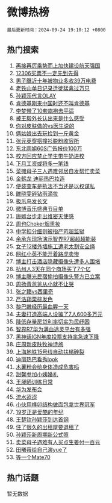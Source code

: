 # 微博热榜

`最后更新时间：2024-09-24 19:10:12 +0800`

## 热门搜索

1. [再接再厉乘势而上加快建设航天强国](https://m.weibo.cn/search?containerid=100103type%3D1%26t%3D10%26q%3D%23%E5%86%8D%E6%8E%A5%E5%86%8D%E5%8E%89%E4%B9%98%E5%8A%BF%E8%80%8C%E4%B8%8A%E5%8A%A0%E5%BF%AB%E5%BB%BA%E8%AE%BE%E8%88%AA%E5%A4%A9%E5%BC%BA%E5%9B%BD%23&stream_entry_id=51&isnewpage=1&extparam=seat%3D1%26stream_entry_id%3D51%26c_type%3D51%26q%3D%2523%25E5%2586%258D%25E6%258E%25A5%25E5%2586%258D%25E5%258E%2589%25E4%25B9%2598%25E5%258A%25BF%25E8%2580%258C%25E4%25B8%258A%25E5%258A%25A0%25E5%25BF%25AB%25E5%25BB%25BA%25E8%25AE%25BE%25E8%2588%25AA%25E5%25A4%25A9%25E5%25BC%25BA%25E5%259B%25BD%2523%26pos%3D0%26dgr%3D0%26cate%3D10103%26filter_type%3Drealtimehot%26display_time%3D1727176211%26pre_seqid%3D17271762111740123561564)
1. [12306买票不一定先到先得](https://m.weibo.cn/search?containerid=100103type%3D1%26t%3D10%26q%3D%2312306%E4%B9%B0%E7%A5%A8%E4%B8%8D%E4%B8%80%E5%AE%9A%E5%85%88%E5%88%B0%E5%85%88%E5%BE%97%23&stream_entry_id=31&isnewpage=1&extparam=seat%3D1%26band_rank%3D1%26lcate%3D5001%26q%3D%252312306%25E4%25B9%25B0%25E7%25A5%25A8%25E4%25B8%258D%25E4%25B8%2580%25E5%25AE%259A%25E5%2585%2588%25E5%2588%25B0%25E5%2585%2588%25E5%25BE%2597%2523%26dgr%3D0%26c_type%3D31%26flag%3D2%26stream_entry_id%3D31%26pos%3D0%26cate%3D5001%26filter_type%3Drealtimehot%26realpos%3D1%26display_time%3D1727176211%26pre_seqid%3D17271762111740123561564)
1. [男子曝近十年被物业多收39万电费](https://m.weibo.cn/search?containerid=100103type%3D1%26t%3D10%26q%3D%23%E7%94%B7%E5%AD%90%E6%9B%9D%E8%BF%91%E5%8D%81%E5%B9%B4%E8%A2%AB%E7%89%A9%E4%B8%9A%E5%A4%9A%E6%94%B639%E4%B8%87%E7%94%B5%E8%B4%B9%23&stream_entry_id=31&isnewpage=1&extparam=seat%3D1%26band_rank%3D2%26lcate%3D5001%26q%3D%2523%25E7%2594%25B7%25E5%25AD%2590%25E6%259B%259D%25E8%25BF%2591%25E5%258D%2581%25E5%25B9%25B4%25E8%25A2%25AB%25E7%2589%25A9%25E4%25B8%259A%25E5%25A4%259A%25E6%2594%25B639%25E4%25B8%2587%25E7%2594%25B5%25E8%25B4%25B9%2523%26dgr%3D0%26c_type%3D31%26flag%3D0%26stream_entry_id%3D31%26pos%3D1%26cate%3D5001%26filter_type%3Drealtimehot%26realpos%3D2%26display_time%3D1727176211%26pre_seqid%3D17271762111740123561564)
1. [老铁山单日记录迁徙猛禽过万只](https://m.weibo.cn/search?containerid=100103type%3D1%26t%3D10%26q%3D%23%E8%80%81%E9%93%81%E5%B1%B1%E5%8D%95%E6%97%A5%E8%AE%B0%E5%BD%95%E8%BF%81%E5%BE%99%E7%8C%9B%E7%A6%BD%E8%BF%87%E4%B8%87%E5%8F%AA%23&stream_entry_id=31&isnewpage=1&extparam=seat%3D1%26band_rank%3D3%26lcate%3D5001%26q%3D%2523%25E8%2580%2581%25E9%2593%2581%25E5%25B1%25B1%25E5%258D%2595%25E6%2597%25A5%25E8%25AE%25B0%25E5%25BD%2595%25E8%25BF%2581%25E5%25BE%2599%25E7%258C%259B%25E7%25A6%25BD%25E8%25BF%2587%25E4%25B8%2587%25E5%258F%25AA%2523%26dgr%3D0%26c_type%3D31%26flag%3D0%26stream_entry_id%3D31%26pos%3D2%26cate%3D5001%26filter_type%3Drealtimehot%26realpos%3D3%26display_time%3D1727176211%26pre_seqid%3D17271762111740123561564)
1. [孙颖莎代言OLAY](https://m.weibo.cn/search?containerid=100103type%3D1%26t%3D10%26q%3D%23%E5%AD%99%E9%A2%96%E8%8E%8E%E4%BB%A3%E8%A8%80OLAY%23&stream_entry_id=31&isnewpage=1&extparam=seat%3D1%26band_rank%3D4%26lcate%3D5001%26is_ad_pos%3D1%26topic_ad%3D1%26q%3D%2523%25E5%25AD%2599%25E9%25A2%2596%25E8%258E%258E%25E4%25BB%25A3%25E8%25A8%2580OLAY%2523%26dgr%3D0%26c_type%3D31%26adid%3D256390%26pos%3D3%26cate%3D5001%26filter_type%3Drealtimehot%26stream_entry_id%3D31%26display_time%3D1727176211%26pre_seqid%3D17271762111740123561564)
1. [肯德基刚来中国时还不叫肯德基](https://m.weibo.cn/search?containerid=100103type%3D1%26t%3D10%26q%3D%23%E8%82%AF%E5%BE%B7%E5%9F%BA%E5%88%9A%E6%9D%A5%E4%B8%AD%E5%9B%BD%E6%97%B6%E8%BF%98%E4%B8%8D%E5%8F%AB%E8%82%AF%E5%BE%B7%E5%9F%BA%23&stream_entry_id=31&isnewpage=1&extparam=seat%3D1%26band_rank%3D4%26lcate%3D5001%26q%3D%2523%25E8%2582%25AF%25E5%25BE%25B7%25E5%259F%25BA%25E5%2588%259A%25E6%259D%25A5%25E4%25B8%25AD%25E5%259B%25BD%25E6%2597%25B6%25E8%25BF%2598%25E4%25B8%258D%25E5%258F%25AB%25E8%2582%25AF%25E5%25BE%25B7%25E5%259F%25BA%2523%26dgr%3D0%26c_type%3D31%26flag%3D2%26stream_entry_id%3D31%26pos%3D4%26cate%3D5001%26filter_type%3Drealtimehot%26realpos%3D4%26display_time%3D1727176211%26pre_seqid%3D17271762111740123561564)
1. [李梦带了10套旗袍去平遥](https://m.weibo.cn/search?containerid=100103type%3D1%26t%3D10%26q%3D%23%E6%9D%8E%E6%A2%A6%E5%B8%A6%E4%BA%8610%E5%A5%97%E6%97%97%E8%A2%8D%E5%8E%BB%E5%B9%B3%E9%81%A5%23&stream_entry_id=31&isnewpage=1&extparam=seat%3D1%26band_rank%3D5%26lcate%3D5001%26q%3D%2523%25E6%259D%258E%25E6%25A2%25A6%25E5%25B8%25A6%25E4%25BA%258610%25E5%25A5%2597%25E6%2597%2597%25E8%25A2%258D%25E5%258E%25BB%25E5%25B9%25B3%25E9%2581%25A5%2523%26dgr%3D0%26c_type%3D31%26flag%3D1%26stream_entry_id%3D31%26pos%3D5%26cate%3D5001%26filter_type%3Drealtimehot%26realpos%3D5%26display_time%3D1727176211%26pre_seqid%3D17271762111740123561564)
1. [被王毅外长认出来是什么感受](https://m.weibo.cn/search?containerid=100103type%3D1%26t%3D10%26q%3D%23%E8%A2%AB%E7%8E%8B%E6%AF%85%E5%A4%96%E9%95%BF%E8%AE%A4%E5%87%BA%E6%9D%A5%E6%98%AF%E4%BB%80%E4%B9%88%E6%84%9F%E5%8F%97%23&stream_entry_id=31&isnewpage=1&extparam=seat%3D1%26band_rank%3D6%26lcate%3D5001%26q%3D%2523%25E8%25A2%25AB%25E7%258E%258B%25E6%25AF%2585%25E5%25A4%2596%25E9%2595%25BF%25E8%25AE%25A4%25E5%2587%25BA%25E6%259D%25A5%25E6%2598%25AF%25E4%25BB%2580%25E4%25B9%2588%25E6%2584%259F%25E5%258F%2597%2523%26dgr%3D0%26c_type%3D31%26flag%3D2%26stream_entry_id%3D31%26pos%3D6%26cate%3D5001%26filter_type%3Drealtimehot%26realpos%3D6%26display_time%3D1727176211%26pre_seqid%3D17271762111740123561564)
1. [你对皮肤做的vs医生说的](https://m.weibo.cn/search?containerid=100103type%3D1%26t%3D10%26q%3D%23%E4%BD%A0%E5%AF%B9%E7%9A%AE%E8%82%A4%E5%81%9A%E7%9A%84vs%E5%8C%BB%E7%94%9F%E8%AF%B4%E7%9A%84%23&stream_entry_id=31&isnewpage=1&extparam=seat%3D1%26band_rank%3D7%26lcate%3D5001%26is_ad_pos%3D1%26topic_ad%3D1%26q%3D%2523%25E4%25BD%25A0%25E5%25AF%25B9%25E7%259A%25AE%25E8%2582%25A4%25E5%2581%259A%25E7%259A%2584vs%25E5%258C%25BB%25E7%2594%259F%25E8%25AF%25B4%25E7%259A%2584%2523%26dgr%3D0%26c_type%3D31%26adid%3D256036%26pos%3D7%26cate%3D5001%26filter_type%3Drealtimehot%26stream_entry_id%3D31%26display_time%3D1727176211%26pre_seqid%3D17271762111740123561564)
1. [俩姑娘出去玩捡到一斤黄金](https://m.weibo.cn/search?containerid=100103type%3D1%26t%3D10%26q%3D%23%E4%BF%A9%E5%A7%91%E5%A8%98%E5%87%BA%E5%8E%BB%E7%8E%A9%E6%8D%A1%E5%88%B0%E4%B8%80%E6%96%A4%E9%BB%84%E9%87%91%23&stream_entry_id=31&isnewpage=1&extparam=seat%3D1%26band_rank%3D7%26lcate%3D5001%26q%3D%2523%25E4%25BF%25A9%25E5%25A7%2591%25E5%25A8%2598%25E5%2587%25BA%25E5%258E%25BB%25E7%258E%25A9%25E6%258D%25A1%25E5%2588%25B0%25E4%25B8%2580%25E6%2596%25A4%25E9%25BB%2584%25E9%2587%2591%2523%26dgr%3D0%26c_type%3D31%26flag%3D2%26stream_entry_id%3D31%26pos%3D8%26cate%3D5001%26filter_type%3Drealtimehot%26realpos%3D7%26display_time%3D1727176211%26pre_seqid%3D17271762111740123561564)
1. [张元英穿搭撞衫脱粉收容所](https://m.weibo.cn/search?containerid=100103type%3D1%26t%3D10%26q%3D%23%E5%BC%A0%E5%85%83%E8%8B%B1%E7%A9%BF%E6%90%AD%E6%92%9E%E8%A1%AB%E8%84%B1%E7%B2%89%E6%94%B6%E5%AE%B9%E6%89%80%23&stream_entry_id=31&isnewpage=1&extparam=seat%3D1%26band_rank%3D8%26lcate%3D5001%26q%3D%2523%25E5%25BC%25A0%25E5%2585%2583%25E8%258B%25B1%25E7%25A9%25BF%25E6%2590%25AD%25E6%2592%259E%25E8%25A1%25AB%25E8%2584%25B1%25E7%25B2%2589%25E6%2594%25B6%25E5%25AE%25B9%25E6%2589%2580%2523%26dgr%3D0%26c_type%3D31%26flag%3D0%26stream_entry_id%3D31%26pos%3D9%26cate%3D5001%26filter_type%3Drealtimehot%26realpos%3D8%26display_time%3D1727176211%26pre_seqid%3D17271762111740123561564)
1. [东北雨姐60S广告报价100万](https://m.weibo.cn/search?containerid=100103type%3D1%26t%3D10%26q%3D%23%E4%B8%9C%E5%8C%97%E9%9B%A8%E5%A7%9060S%E5%B9%BF%E5%91%8A%E6%8A%A5%E4%BB%B7100%E4%B8%87%23&stream_entry_id=31&isnewpage=1&extparam=seat%3D1%26band_rank%3D9%26lcate%3D5001%26q%3D%2523%25E4%25B8%259C%25E5%258C%2597%25E9%259B%25A8%25E5%25A7%259060S%25E5%25B9%25BF%25E5%2591%258A%25E6%258A%25A5%25E4%25BB%25B7100%25E4%25B8%2587%2523%26dgr%3D0%26c_type%3D31%26flag%3D0%26stream_entry_id%3D31%26pos%3D10%26cate%3D5001%26filter_type%3Drealtimehot%26realpos%3D9%26display_time%3D1727176211%26pre_seqid%3D17271762111740123561564)
1. [校方回应禁止学生带牛奶进校](https://m.weibo.cn/search?containerid=100103type%3D1%26t%3D10%26q%3D%23%E6%A0%A1%E6%96%B9%E5%9B%9E%E5%BA%94%E7%A6%81%E6%AD%A2%E5%AD%A6%E7%94%9F%E5%B8%A6%E7%89%9B%E5%A5%B6%E8%BF%9B%E6%A0%A1%23&stream_entry_id=31&isnewpage=1&extparam=seat%3D1%26band_rank%3D10%26lcate%3D5001%26q%3D%2523%25E6%25A0%25A1%25E6%2596%25B9%25E5%259B%259E%25E5%25BA%2594%25E7%25A6%2581%25E6%25AD%25A2%25E5%25AD%25A6%25E7%2594%259F%25E5%25B8%25A6%25E7%2589%259B%25E5%25A5%25B6%25E8%25BF%259B%25E6%25A0%25A1%2523%26dgr%3D0%26c_type%3D31%26flag%3D1%26stream_entry_id%3D31%26pos%3D11%26cate%3D5001%26filter_type%3Drealtimehot%26realpos%3D10%26display_time%3D1727176211%26pre_seqid%3D17271762111740123561564)
1. [下月工资或将多一笔钱](https://m.weibo.cn/search?containerid=100103type%3D1%26t%3D10%26q%3D%23%E4%B8%8B%E6%9C%88%E5%B7%A5%E8%B5%84%E6%88%96%E5%B0%86%E5%A4%9A%E4%B8%80%E7%AC%94%E9%92%B1%23&stream_entry_id=31&isnewpage=1&extparam=seat%3D1%26band_rank%3D11%26lcate%3D5001%26q%3D%2523%25E4%25B8%258B%25E6%259C%2588%25E5%25B7%25A5%25E8%25B5%2584%25E6%2588%2596%25E5%25B0%2586%25E5%25A4%259A%25E4%25B8%2580%25E7%25AC%2594%25E9%2592%25B1%2523%26dgr%3D0%26c_type%3D31%26flag%3D1%26stream_entry_id%3D31%26pos%3D12%26cate%3D5001%26filter_type%3Drealtimehot%26realpos%3D11%26display_time%3D1727176211%26pre_seqid%3D17271762111740123561564)
1. [菜摊母子三人遇难邻居自发帮忙卖菜](https://m.weibo.cn/search?containerid=100103type%3D1%26t%3D10%26q%3D%23%E8%8F%9C%E6%91%8A%E6%AF%8D%E5%AD%90%E4%B8%89%E4%BA%BA%E9%81%87%E9%9A%BE%E9%82%BB%E5%B1%85%E8%87%AA%E5%8F%91%E5%B8%AE%E5%BF%99%E5%8D%96%E8%8F%9C%23&stream_entry_id=31&isnewpage=1&extparam=seat%3D1%26band_rank%3D12%26lcate%3D5001%26q%3D%2523%25E8%258F%259C%25E6%2591%258A%25E6%25AF%258D%25E5%25AD%2590%25E4%25B8%2589%25E4%25BA%25BA%25E9%2581%2587%25E9%259A%25BE%25E9%2582%25BB%25E5%25B1%2585%25E8%2587%25AA%25E5%258F%2591%25E5%25B8%25AE%25E5%25BF%2599%25E5%258D%2596%25E8%258F%259C%2523%26dgr%3D0%26c_type%3D31%26flag%3D1%26stream_entry_id%3D31%26pos%3D13%26cate%3D5001%26filter_type%3Drealtimehot%26realpos%3D12%26display_time%3D1727176211%26pre_seqid%3D17271762111740123561564)
1. [金鹤龙 迪丽热巴妆造](https://m.weibo.cn/search?containerid=100103type%3D1%26t%3D10%26q%3D%E9%87%91%E9%B9%A4%E9%BE%99+%E8%BF%AA%E4%B8%BD%E7%83%AD%E5%B7%B4%E5%A6%86%E9%80%A0&stream_entry_id=31&isnewpage=1&extparam=seat%3D1%26band_rank%3D13%26lcate%3D5001%26q%3D%25E9%2587%2591%25E9%25B9%25A4%25E9%25BE%2599%2520%25E8%25BF%25AA%25E4%25B8%25BD%25E7%2583%25AD%25E5%25B7%25B4%25E5%25A6%2586%25E9%2580%25A0%26dgr%3D0%26c_type%3D31%26flag%3D1%26stream_entry_id%3D31%26pos%3D14%26cate%3D5001%26filter_type%3Drealtimehot%26realpos%3D13%26display_time%3D1727176211%26pre_seqid%3D17271762111740123561564)
1. [便装查车是执法不当还是以权谋私](https://m.weibo.cn/search?containerid=100103type%3D1%26t%3D10%26q%3D%23%E4%BE%BF%E8%A3%85%E6%9F%A5%E8%BD%A6%E6%98%AF%E6%89%A7%E6%B3%95%E4%B8%8D%E5%BD%93%E8%BF%98%E6%98%AF%E4%BB%A5%E6%9D%83%E8%B0%8B%E7%A7%81%23&stream_entry_id=31&isnewpage=1&extparam=seat%3D1%26band_rank%3D14%26lcate%3D5001%26q%3D%2523%25E4%25BE%25BF%25E8%25A3%2585%25E6%259F%25A5%25E8%25BD%25A6%25E6%2598%25AF%25E6%2589%25A7%25E6%25B3%2595%25E4%25B8%258D%25E5%25BD%2593%25E8%25BF%2598%25E6%2598%25AF%25E4%25BB%25A5%25E6%259D%2583%25E8%25B0%258B%25E7%25A7%2581%2523%26dgr%3D0%26c_type%3D31%26flag%3D1%26stream_entry_id%3D31%26pos%3D15%26cate%3D5001%26filter_type%3Drealtimehot%26realpos%3D14%26display_time%3D1727176211%26pre_seqid%3D17271762111740123561564)
1. [雎晓雯碎钻雨滴妆](https://m.weibo.cn/search?containerid=100103type%3D1%26t%3D10%26q%3D%23%E9%9B%8E%E6%99%93%E9%9B%AF%E7%A2%8E%E9%92%BB%E9%9B%A8%E6%BB%B4%E5%A6%86%23&stream_entry_id=31&isnewpage=1&extparam=seat%3D1%26band_rank%3D15%26lcate%3D5001%26flag%3D0%26q%3D%2523%25E9%259B%258E%25E6%2599%2593%25E9%259B%25AF%25E7%25A2%258E%25E9%2592%25BB%25E9%259B%25A8%25E6%25BB%25B4%25E5%25A6%2586%2523%26dgr%3D0%26c_type%3D31%26adid%3D256541%26stream_entry_id%3D31%26pos%3D16%26cate%3D5001%26filter_type%3Drealtimehot%26realpos%3D15%26display_time%3D1727176211%26pre_seqid%3D17271762111740123561564)
1. [极乐鸟发长文](https://m.weibo.cn/search?containerid=100103type%3D1%26t%3D10%26q%3D%E6%9E%81%E4%B9%90%E9%B8%9F%E5%8F%91%E9%95%BF%E6%96%87&stream_entry_id=31&isnewpage=1&extparam=seat%3D1%26band_rank%3D16%26lcate%3D5001%26q%3D%25E6%259E%2581%25E4%25B9%2590%25E9%25B8%259F%25E5%258F%2591%25E9%2595%25BF%25E6%2596%2587%26dgr%3D0%26c_type%3D31%26flag%3D0%26stream_entry_id%3D31%26pos%3D17%26cate%3D5001%26filter_type%3Drealtimehot%26realpos%3D16%26display_time%3D1727176211%26pre_seqid%3D17271762111740123561564)
1. [微博音乐盛典节目单](https://m.weibo.cn/search?containerid=100103type%3D1%26t%3D10%26q%3D%23%E5%BE%AE%E5%8D%9A%E9%9F%B3%E4%B9%90%E7%9B%9B%E5%85%B8%E8%8A%82%E7%9B%AE%E5%8D%95%23&stream_entry_id=31&isnewpage=1&extparam=seat%3D1%26band_rank%3D17%26lcate%3D5001%26q%3D%2523%25E5%25BE%25AE%25E5%258D%259A%25E9%259F%25B3%25E4%25B9%2590%25E7%259B%259B%25E5%2585%25B8%25E8%258A%2582%25E7%259B%25AE%25E5%258D%2595%2523%26dgr%3D0%26c_type%3D31%26flag%3D0%26stream_entry_id%3D31%26pos%3D18%26cate%3D5001%26filter_type%3Drealtimehot%26realpos%3D17%26display_time%3D1727176211%26pre_seqid%3D17271762111740123561564)
1. [唐嫣台步走出维密天使感](https://m.weibo.cn/search?containerid=100103type%3D1%26t%3D10%26q%3D%E5%94%90%E5%AB%A3%E5%8F%B0%E6%AD%A5%E8%B5%B0%E5%87%BA%E7%BB%B4%E5%AF%86%E5%A4%A9%E4%BD%BF%E6%84%9F&stream_entry_id=31&isnewpage=1&extparam=seat%3D1%26band_rank%3D18%26lcate%3D5001%26q%3D%25E5%2594%2590%25E5%25AB%25A3%25E5%258F%25B0%25E6%25AD%25A5%25E8%25B5%25B0%25E5%2587%25BA%25E7%25BB%25B4%25E5%25AF%2586%25E5%25A4%25A9%25E4%25BD%25BF%25E6%2584%259F%26dgr%3D0%26c_type%3D31%26flag%3D0%26stream_entry_id%3D31%26pos%3D19%26cate%3D5001%26filter_type%3Drealtimehot%26realpos%3D18%26display_time%3D1727176211%26pre_seqid%3D17271762111740123561564)
1. [周也Choker烟熏妆](https://m.weibo.cn/search?containerid=100103type%3D1%26t%3D10%26q%3D%23%E5%91%A8%E4%B9%9FChoker%E7%83%9F%E7%86%8F%E5%A6%86%23&stream_entry_id=31&isnewpage=1&extparam=seat%3D1%26band_rank%3D19%26lcate%3D5001%26q%3D%2523%25E5%2591%25A8%25E4%25B9%259FChoker%25E7%2583%259F%25E7%2586%258F%25E5%25A6%2586%2523%26dgr%3D0%26c_type%3D31%26flag%3D1%26stream_entry_id%3D31%26pos%3D20%26cate%3D5001%26filter_type%3Drealtimehot%26realpos%3D19%26display_time%3D1727176211%26pre_seqid%3D17271762111740123561564)
1. [中学扣分细则被指严苛超监狱](https://m.weibo.cn/search?containerid=100103type%3D1%26t%3D10%26q%3D%23%E4%B8%AD%E5%AD%A6%E6%89%A3%E5%88%86%E7%BB%86%E5%88%99%E8%A2%AB%E6%8C%87%E4%B8%A5%E8%8B%9B%E8%B6%85%E7%9B%91%E7%8B%B1%23&stream_entry_id=31&isnewpage=1&extparam=seat%3D1%26band_rank%3D20%26lcate%3D5001%26q%3D%2523%25E4%25B8%25AD%25E5%25AD%25A6%25E6%2589%25A3%25E5%2588%2586%25E7%25BB%2586%25E5%2588%2599%25E8%25A2%25AB%25E6%258C%2587%25E4%25B8%25A5%25E8%258B%259B%25E8%25B6%2585%25E7%259B%2591%25E7%258B%25B1%2523%26dgr%3D0%26c_type%3D31%26flag%3D1%26stream_entry_id%3D31%26pos%3D21%26cate%3D5001%26filter_type%3Drealtimehot%26realpos%3D20%26display_time%3D1727176211%26pre_seqid%3D17271762111740123561564)
1. [余承东现场演示智界R7超超超能装](https://m.weibo.cn/search?containerid=100103type%3D1%26t%3D10%26q%3D%23%E4%BD%99%E6%89%BF%E4%B8%9C%E7%8E%B0%E5%9C%BA%E6%BC%94%E7%A4%BA%E6%99%BA%E7%95%8CR7%E8%B6%85%E8%B6%85%E8%B6%85%E8%83%BD%E8%A3%85%23&stream_entry_id=31&isnewpage=1&extparam=seat%3D1%26band_rank%3D21%26lcate%3D5001%26flag%3D0%26q%3D%2523%25E4%25BD%2599%25E6%2589%25BF%25E4%25B8%259C%25E7%258E%25B0%25E5%259C%25BA%25E6%25BC%2594%25E7%25A4%25BA%25E6%2599%25BA%25E7%2595%258CR7%25E8%25B6%2585%25E8%25B6%2585%25E8%25B6%2585%25E8%2583%25BD%25E8%25A3%2585%2523%26dgr%3D0%26c_type%3D31%26adid%3D256380%26stream_entry_id%3D31%26pos%3D22%26cate%3D5001%26filter_type%3Drealtimehot%26realpos%3D21%26display_time%3D1727176211%26pre_seqid%3D17271762111740123561564)
1. [女子12楼外墙施工遭老太割安全绳](https://m.weibo.cn/search?containerid=100103type%3D1%26t%3D10%26q%3D%23%E5%A5%B3%E5%AD%9012%E6%A5%BC%E5%A4%96%E5%A2%99%E6%96%BD%E5%B7%A5%E9%81%AD%E8%80%81%E5%A4%AA%E5%89%B2%E5%AE%89%E5%85%A8%E7%BB%B3%23&stream_entry_id=31&isnewpage=1&extparam=seat%3D1%26band_rank%3D22%26lcate%3D5001%26q%3D%2523%25E5%25A5%25B3%25E5%25AD%259012%25E6%25A5%25BC%25E5%25A4%2596%25E5%25A2%2599%25E6%2596%25BD%25E5%25B7%25A5%25E9%2581%25AD%25E8%2580%2581%25E5%25A4%25AA%25E5%2589%25B2%25E5%25AE%2589%25E5%2585%25A8%25E7%25BB%25B3%2523%26dgr%3D0%26c_type%3D31%26flag%3D1%26stream_entry_id%3D31%26pos%3D23%26cate%3D5001%26filter_type%3Drealtimehot%26realpos%3D22%26display_time%3D1727176211%26pre_seqid%3D17271762111740123561564)
1. [网红小英不能开着路虎卖惨](https://m.weibo.cn/search?containerid=100103type%3D1%26t%3D10%26q%3D%23%E7%BD%91%E7%BA%A2%E5%B0%8F%E8%8B%B1%E4%B8%8D%E8%83%BD%E5%BC%80%E7%9D%80%E8%B7%AF%E8%99%8E%E5%8D%96%E6%83%A8%23&stream_entry_id=31&isnewpage=1&extparam=seat%3D1%26band_rank%3D23%26lcate%3D5001%26q%3D%2523%25E7%25BD%2591%25E7%25BA%25A2%25E5%25B0%258F%25E8%258B%25B1%25E4%25B8%258D%25E8%2583%25BD%25E5%25BC%2580%25E7%259D%2580%25E8%25B7%25AF%25E8%2599%258E%25E5%258D%2596%25E6%2583%25A8%2523%26dgr%3D0%26c_type%3D31%26flag%3D1%26stream_entry_id%3D31%26pos%3D24%26cate%3D5001%26filter_type%3Drealtimehot%26realpos%3D23%26display_time%3D1727176211%26pre_seqid%3D17271762111740123561564)
1. [博主打击酒店隐藏摄像头遭多人围堵](https://m.weibo.cn/search?containerid=100103type%3D1%26t%3D10%26q%3D%23%E5%8D%9A%E4%B8%BB%E6%89%93%E5%87%BB%E9%85%92%E5%BA%97%E9%9A%90%E8%97%8F%E6%91%84%E5%83%8F%E5%A4%B4%E9%81%AD%E5%A4%9A%E4%BA%BA%E5%9B%B4%E5%A0%B5%23&stream_entry_id=31&isnewpage=1&extparam=seat%3D1%26band_rank%3D24%26lcate%3D5001%26q%3D%2523%25E5%258D%259A%25E4%25B8%25BB%25E6%2589%2593%25E5%2587%25BB%25E9%2585%2592%25E5%25BA%2597%25E9%259A%2590%25E8%2597%258F%25E6%2591%2584%25E5%2583%258F%25E5%25A4%25B4%25E9%2581%25AD%25E5%25A4%259A%25E4%25BA%25BA%25E5%259B%25B4%25E5%25A0%25B5%2523%26dgr%3D0%26c_type%3D31%26flag%3D0%26stream_entry_id%3D31%26pos%3D25%26cate%3D5001%26filter_type%3Drealtimehot%26realpos%3D24%26display_time%3D1727176211%26pre_seqid%3D17271762111740123561564)
1. [杭州人3天在同个商场买了7个亿](https://m.weibo.cn/search?containerid=100103type%3D1%26t%3D10%26q%3D%23%E6%9D%AD%E5%B7%9E%E4%BA%BA3%E5%A4%A9%E5%9C%A8%E5%90%8C%E4%B8%AA%E5%95%86%E5%9C%BA%E4%B9%B0%E4%BA%867%E4%B8%AA%E4%BA%BF%23&stream_entry_id=31&isnewpage=1&extparam=seat%3D1%26band_rank%3D25%26lcate%3D5001%26q%3D%2523%25E6%259D%25AD%25E5%25B7%259E%25E4%25BA%25BA3%25E5%25A4%25A9%25E5%259C%25A8%25E5%2590%258C%25E4%25B8%25AA%25E5%2595%2586%25E5%259C%25BA%25E4%25B9%25B0%25E4%25BA%25867%25E4%25B8%25AA%25E4%25BA%25BF%2523%26dgr%3D0%26c_type%3D31%26flag%3D1%26stream_entry_id%3D31%26pos%3D26%26cate%3D5001%26filter_type%3Drealtimehot%26realpos%3D25%26display_time%3D1727176211%26pre_seqid%3D17271762111740123561564)
1. [博主曝光民宿偷拍摄像头警方已立案](https://m.weibo.cn/search?containerid=100103type%3D1%26t%3D10%26q%3D%23%E5%8D%9A%E4%B8%BB%E6%9B%9D%E5%85%89%E6%B0%91%E5%AE%BF%E5%81%B7%E6%8B%8D%E6%91%84%E5%83%8F%E5%A4%B4%E8%AD%A6%E6%96%B9%E5%B7%B2%E7%AB%8B%E6%A1%88%23&stream_entry_id=31&isnewpage=1&extparam=seat%3D1%26band_rank%3D26%26lcate%3D5001%26q%3D%2523%25E5%258D%259A%25E4%25B8%25BB%25E6%259B%259D%25E5%2585%2589%25E6%25B0%2591%25E5%25AE%25BF%25E5%2581%25B7%25E6%258B%258D%25E6%2591%2584%25E5%2583%258F%25E5%25A4%25B4%25E8%25AD%25A6%25E6%2596%25B9%25E5%25B7%25B2%25E7%25AB%258B%25E6%25A1%2588%2523%26dgr%3D0%26c_type%3D31%26flag%3D0%26stream_entry_id%3D31%26pos%3D27%26cate%3D5001%26filter_type%3Drealtimehot%26realpos%3D26%26display_time%3D1727176211%26pre_seqid%3D17271762111740123561564)
1. [周扬青爸爸从小就不让哭](https://m.weibo.cn/search?containerid=100103type%3D1%26t%3D10%26q%3D%E5%91%A8%E6%89%AC%E9%9D%92%E7%88%B8%E7%88%B8%E4%BB%8E%E5%B0%8F%E5%B0%B1%E4%B8%8D%E8%AE%A9%E5%93%AD&stream_entry_id=31&isnewpage=1&extparam=seat%3D1%26band_rank%3D27%26lcate%3D5001%26q%3D%25E5%2591%25A8%25E6%2589%25AC%25E9%259D%2592%25E7%2588%25B8%25E7%2588%25B8%25E4%25BB%258E%25E5%25B0%258F%25E5%25B0%25B1%25E4%25B8%258D%25E8%25AE%25A9%25E5%2593%25AD%26dgr%3D0%26c_type%3D31%26flag%3D1%26stream_entry_id%3D31%26pos%3D28%26cate%3D5001%26filter_type%3Drealtimehot%26realpos%3D27%26display_time%3D1727176211%26pre_seqid%3D17271762111740123561564)
1. [张之臻vs西里奇](https://m.weibo.cn/search?containerid=100103type%3D1%26t%3D10%26q%3D%E5%BC%A0%E4%B9%8B%E8%87%BBvs%E8%A5%BF%E9%87%8C%E5%A5%87&stream_entry_id=31&isnewpage=1&extparam=seat%3D1%26band_rank%3D28%26lcate%3D5001%26q%3D%25E5%25BC%25A0%25E4%25B9%258B%25E8%2587%25BBvs%25E8%25A5%25BF%25E9%2587%258C%25E5%25A5%2587%26dgr%3D0%26c_type%3D31%26flag%3D1%26stream_entry_id%3D31%26pos%3D29%26cate%3D5001%26filter_type%3Drealtimehot%26realpos%3D28%26display_time%3D1727176211%26pre_seqid%3D17271762111740123561564)
1. [严浩翔栗棕发色](https://m.weibo.cn/search?containerid=100103type%3D1%26t%3D10%26q%3D%23%E4%B8%A5%E6%B5%A9%E7%BF%94%E6%A0%97%E6%A3%95%E5%8F%91%E8%89%B2%23&stream_entry_id=31&isnewpage=1&extparam=seat%3D1%26band_rank%3D29%26lcate%3D5001%26q%3D%2523%25E4%25B8%25A5%25E6%25B5%25A9%25E7%25BF%2594%25E6%25A0%2597%25E6%25A3%2595%25E5%258F%2591%25E8%2589%25B2%2523%26dgr%3D0%26c_type%3D31%26flag%3D1%26stream_entry_id%3D31%26pos%3D30%26cate%3D5001%26filter_type%3Drealtimehot%26realpos%3D29%26display_time%3D1727176211%26pre_seqid%3D17271762111740123561564)
1. [黎巴嫩经历最血腥一天](https://m.weibo.cn/search?containerid=100103type%3D1%26t%3D10%26q%3D%23%E9%BB%8E%E5%B7%B4%E5%AB%A9%E7%BB%8F%E5%8E%86%E6%9C%80%E8%A1%80%E8%85%A5%E4%B8%80%E5%A4%A9%23&stream_entry_id=31&isnewpage=1&extparam=seat%3D1%26band_rank%3D30%26lcate%3D5001%26q%3D%2523%25E9%25BB%258E%25E5%25B7%25B4%25E5%25AB%25A9%25E7%25BB%258F%25E5%258E%2586%25E6%259C%2580%25E8%25A1%2580%25E8%2585%25A5%25E4%25B8%2580%25E5%25A4%25A9%2523%26dgr%3D0%26c_type%3D31%26flag%3D1%26stream_entry_id%3D31%26pos%3D31%26cate%3D5001%26filter_type%3Drealtimehot%26realpos%3D30%26display_time%3D1727176211%26pre_seqid%3D17271762111740123561564)
1. [夫妻打造高端人设骗了7人600多万元](https://m.weibo.cn/search?containerid=100103type%3D1%26t%3D10%26q%3D%23%E5%A4%AB%E5%A6%BB%E6%89%93%E9%80%A0%E9%AB%98%E7%AB%AF%E4%BA%BA%E8%AE%BE%E9%AA%97%E4%BA%867%E4%BA%BA600%E5%A4%9A%E4%B8%87%E5%85%83%23&stream_entry_id=31&isnewpage=1&extparam=seat%3D1%26band_rank%3D31%26lcate%3D5001%26q%3D%2523%25E5%25A4%25AB%25E5%25A6%25BB%25E6%2589%2593%25E9%2580%25A0%25E9%25AB%2598%25E7%25AB%25AF%25E4%25BA%25BA%25E8%25AE%25BE%25E9%25AA%2597%25E4%25BA%25867%25E4%25BA%25BA600%25E5%25A4%259A%25E4%25B8%2587%25E5%2585%2583%2523%26dgr%3D0%26c_type%3D31%26flag%3D0%26stream_entry_id%3D31%26pos%3D32%26cate%3D5001%26filter_type%3Drealtimehot%26realpos%3D31%26display_time%3D1727176211%26pre_seqid%3D17271762111740123561564)
1. [降低存量房贷利率切实为民纾困](https://m.weibo.cn/search?containerid=100103type%3D1%26t%3D10%26q%3D%23%E9%99%8D%E4%BD%8E%E5%AD%98%E9%87%8F%E6%88%BF%E8%B4%B7%E5%88%A9%E7%8E%87%E5%88%87%E5%AE%9E%E4%B8%BA%E6%B0%91%E7%BA%BE%E5%9B%B0%23&stream_entry_id=31&isnewpage=1&extparam=seat%3D1%26band_rank%3D32%26lcate%3D5001%26q%3D%2523%25E9%2599%258D%25E4%25BD%258E%25E5%25AD%2598%25E9%2587%258F%25E6%2588%25BF%25E8%25B4%25B7%25E5%2588%25A9%25E7%258E%2587%25E5%2588%2587%25E5%25AE%259E%25E4%25B8%25BA%25E6%25B0%2591%25E7%25BA%25BE%25E5%259B%25B0%2523%26dgr%3D0%26c_type%3D31%26flag%3D0%26stream_entry_id%3D31%26pos%3D33%26cate%3D5001%26filter_type%3Drealtimehot%26realpos%3D32%26display_time%3D1727176211%26pre_seqid%3D17271762111740123561564)
1. [智界R7华为满血途灵平台有多强](https://m.weibo.cn/search?containerid=100103type%3D1%26t%3D10%26q%3D%23%E6%99%BA%E7%95%8CR7%E5%8D%8E%E4%B8%BA%E6%BB%A1%E8%A1%80%E9%80%94%E7%81%B5%E5%B9%B3%E5%8F%B0%E6%9C%89%E5%A4%9A%E5%BC%BA%23&stream_entry_id=31&isnewpage=1&extparam=seat%3D1%26band_rank%3D33%26lcate%3D5001%26flag%3D0%26q%3D%2523%25E6%2599%25BA%25E7%2595%258CR7%25E5%258D%258E%25E4%25B8%25BA%25E6%25BB%25A1%25E8%25A1%2580%25E9%2580%2594%25E7%2581%25B5%25E5%25B9%25B3%25E5%258F%25B0%25E6%259C%2589%25E5%25A4%259A%25E5%25BC%25BA%2523%26dgr%3D0%26c_type%3D31%26adid%3D256518%26stream_entry_id%3D31%26pos%3D34%26cate%3D5001%26filter_type%3Drealtimehot%26realpos%3D33%26display_time%3D1727176211%26pre_seqid%3D17271762111740123561564)
1. [黑神话IGN年度投票支持率急速下降](https://m.weibo.cn/search?containerid=100103type%3D1%26t%3D10%26q%3D%23%E9%BB%91%E7%A5%9E%E8%AF%9DIGN%E5%B9%B4%E5%BA%A6%E6%8A%95%E7%A5%A8%E6%94%AF%E6%8C%81%E7%8E%87%E6%80%A5%E9%80%9F%E4%B8%8B%E9%99%8D%23&stream_entry_id=31&isnewpage=1&extparam=seat%3D1%26band_rank%3D34%26lcate%3D5001%26q%3D%2523%25E9%25BB%2591%25E7%25A5%259E%25E8%25AF%259DIGN%25E5%25B9%25B4%25E5%25BA%25A6%25E6%258A%2595%25E7%25A5%25A8%25E6%2594%25AF%25E6%258C%2581%25E7%258E%2587%25E6%2580%25A5%25E9%2580%259F%25E4%25B8%258B%25E9%2599%258D%2523%26dgr%3D0%26c_type%3D31%26flag%3D1%26stream_entry_id%3D31%26pos%3D35%26cate%3D5001%26filter_type%3Drealtimehot%26realpos%3D34%26display_time%3D1727176211%26pre_seqid%3D17271762111740123561564)
1. [庄周新皮肤牧神诗旅](https://m.weibo.cn/search?containerid=100103type%3D1%26t%3D10%26q%3D%23%E5%BA%84%E5%91%A8%E6%96%B0%E7%9A%AE%E8%82%A4%E7%89%A7%E7%A5%9E%E8%AF%97%E6%97%85%23&stream_entry_id=31&isnewpage=1&extparam=seat%3D1%26band_rank%3D35%26lcate%3D5001%26q%3D%2523%25E5%25BA%2584%25E5%2591%25A8%25E6%2596%25B0%25E7%259A%25AE%25E8%2582%25A4%25E7%2589%25A7%25E7%25A5%259E%25E8%25AF%2597%25E6%2597%2585%2523%26dgr%3D0%26c_type%3D31%26flag%3D1%26stream_entry_id%3D31%26pos%3D36%26cate%3D5001%26filter_type%3Drealtimehot%26realpos%3D35%26display_time%3D1727176211%26pre_seqid%3D17271762111740123561564)
1. [上海地铁15号线自动扶梯碎裂](https://m.weibo.cn/search?containerid=100103type%3D1%26t%3D10%26q%3D%23%E4%B8%8A%E6%B5%B7%E5%9C%B0%E9%93%8115%E5%8F%B7%E7%BA%BF%E8%87%AA%E5%8A%A8%E6%89%B6%E6%A2%AF%E7%A2%8E%E8%A3%82%23&stream_entry_id=31&isnewpage=1&extparam=seat%3D1%26band_rank%3D36%26lcate%3D5001%26q%3D%2523%25E4%25B8%258A%25E6%25B5%25B7%25E5%259C%25B0%25E9%2593%258115%25E5%258F%25B7%25E7%25BA%25BF%25E8%2587%25AA%25E5%258A%25A8%25E6%2589%25B6%25E6%25A2%25AF%25E7%25A2%258E%25E8%25A3%2582%2523%26dgr%3D0%26c_type%3D31%26flag%3D1%26stream_entry_id%3D31%26pos%3D37%26cate%3D5001%26filter_type%3Drealtimehot%26realpos%3D36%26display_time%3D1727176211%26pre_seqid%3D17271762111740123561564)
1. [迪丽热巴看秀look](https://m.weibo.cn/search?containerid=100103type%3D1%26t%3D10%26q%3D%23%E8%BF%AA%E4%B8%BD%E7%83%AD%E5%B7%B4%E7%9C%8B%E7%A7%80look%23&stream_entry_id=31&isnewpage=1&extparam=seat%3D1%26band_rank%3D37%26lcate%3D5001%26q%3D%2523%25E8%25BF%25AA%25E4%25B8%25BD%25E7%2583%25AD%25E5%25B7%25B4%25E7%259C%258B%25E7%25A7%2580look%2523%26dgr%3D0%26c_type%3D31%26flag%3D0%26stream_entry_id%3D31%26pos%3D38%26cate%3D5001%26filter_type%3Drealtimehot%26realpos%3D37%26display_time%3D1727176211%26pre_seqid%3D17271762111740123561564)
1. [木薯粉会给身体造成危害吗](https://m.weibo.cn/search?containerid=100103type%3D1%26t%3D10%26q%3D%23%E6%9C%A8%E8%96%AF%E7%B2%89%E4%BC%9A%E7%BB%99%E8%BA%AB%E4%BD%93%E9%80%A0%E6%88%90%E5%8D%B1%E5%AE%B3%E5%90%97%23&stream_entry_id=31&isnewpage=1&extparam=seat%3D1%26band_rank%3D38%26lcate%3D5001%26q%3D%2523%25E6%259C%25A8%25E8%2596%25AF%25E7%25B2%2589%25E4%25BC%259A%25E7%25BB%2599%25E8%25BA%25AB%25E4%25BD%2593%25E9%2580%25A0%25E6%2588%2590%25E5%258D%25B1%25E5%25AE%25B3%25E5%2590%2597%2523%26dgr%3D0%26c_type%3D31%26flag%3D1%26stream_entry_id%3D31%26pos%3D39%26cate%3D5001%26filter_type%3Drealtimehot%26realpos%3D38%26display_time%3D1727176211%26pre_seqid%3D17271762111740123561564)
1. [甜馨参加小姨婚礼](https://m.weibo.cn/search?containerid=100103type%3D1%26t%3D10%26q%3D%23%E7%94%9C%E9%A6%A8%E5%8F%82%E5%8A%A0%E5%B0%8F%E5%A7%A8%E5%A9%9A%E7%A4%BC%23&stream_entry_id=31&isnewpage=1&extparam=seat%3D1%26band_rank%3D39%26lcate%3D5001%26q%3D%2523%25E7%2594%259C%25E9%25A6%25A8%25E5%258F%2582%25E5%258A%25A0%25E5%25B0%258F%25E5%25A7%25A8%25E5%25A9%259A%25E7%25A4%25BC%2523%26dgr%3D0%26c_type%3D31%26flag%3D0%26stream_entry_id%3D31%26pos%3D40%26cate%3D5001%26filter_type%3Drealtimehot%26realpos%3D39%26display_time%3D1727176211%26pre_seqid%3D17271762111740123561564)
1. [王昶晒训练日常](https://m.weibo.cn/search?containerid=100103type%3D1%26t%3D10%26q%3D%23%E7%8E%8B%E6%98%B6%E6%99%92%E8%AE%AD%E7%BB%83%E6%97%A5%E5%B8%B8%23&stream_entry_id=31&isnewpage=1&extparam=seat%3D1%26band_rank%3D40%26lcate%3D5001%26q%3D%2523%25E7%258E%258B%25E6%2598%25B6%25E6%2599%2592%25E8%25AE%25AD%25E7%25BB%2583%25E6%2597%25A5%25E5%25B8%25B8%2523%26dgr%3D0%26c_type%3D31%26flag%3D1%26stream_entry_id%3D31%26pos%3D41%26cate%3D5001%26filter_type%3Drealtimehot%26realpos%3D40%26display_time%3D1727176211%26pre_seqid%3D17271762111740123561564)
1. [华为发布会](https://m.weibo.cn/search?containerid=100103type%3D1%26t%3D10%26q%3D%23%E5%8D%8E%E4%B8%BA%E5%8F%91%E5%B8%83%E4%BC%9A%23&stream_entry_id=31&isnewpage=1&extparam=seat%3D1%26band_rank%3D41%26lcate%3D5001%26q%3D%2523%25E5%258D%258E%25E4%25B8%25BA%25E5%258F%2591%25E5%25B8%2583%25E4%25BC%259A%2523%26dgr%3D0%26c_type%3D31%26flag%3D0%26stream_entry_id%3D31%26pos%3D42%26cate%3D5001%26filter_type%3Drealtimehot%26realpos%3D41%26display_time%3D1727176211%26pre_seqid%3D17271762111740123561564)
1. [流水迢迢](https://m.weibo.cn/search?containerid=100103type%3D1%26t%3D10%26q%3D%E6%B5%81%E6%B0%B4%E8%BF%A2%E8%BF%A2&stream_entry_id=31&isnewpage=1&extparam=seat%3D1%26band_rank%3D42%26lcate%3D5001%26q%3D%25E6%25B5%2581%25E6%25B0%25B4%25E8%25BF%25A2%25E8%25BF%25A2%26dgr%3D0%26c_type%3D31%26flag%3D1%26stream_entry_id%3D31%26pos%3D43%26cate%3D5001%26filter_type%3Drealtimehot%26realpos%3D42%26display_time%3D1727176211%26pre_seqid%3D17271762111740123561564)
1. [小伙用榫卯结构做面包拿世界冠军](https://m.weibo.cn/search?containerid=100103type%3D1%26t%3D10%26q%3D%23%E5%B0%8F%E4%BC%99%E7%94%A8%E6%A6%AB%E5%8D%AF%E7%BB%93%E6%9E%84%E5%81%9A%E9%9D%A2%E5%8C%85%E6%8B%BF%E4%B8%96%E7%95%8C%E5%86%A0%E5%86%9B%23&stream_entry_id=31&isnewpage=1&extparam=seat%3D1%26band_rank%3D43%26lcate%3D5001%26q%3D%2523%25E5%25B0%258F%25E4%25BC%2599%25E7%2594%25A8%25E6%25A6%25AB%25E5%258D%25AF%25E7%25BB%2593%25E6%259E%2584%25E5%2581%259A%25E9%259D%25A2%25E5%258C%2585%25E6%258B%25BF%25E4%25B8%2596%25E7%2595%258C%25E5%2586%25A0%25E5%2586%259B%2523%26dgr%3D0%26c_type%3D31%26flag%3D1%26stream_entry_id%3D31%26pos%3D44%26cate%3D5001%26filter_type%3Drealtimehot%26realpos%3D43%26display_time%3D1727176211%26pre_seqid%3D17271762111740123561564)
1. [19岁正是爱酷的年纪](https://m.weibo.cn/search?containerid=100103type%3D1%26t%3D10%26q%3D%2319%E5%B2%81%E6%AD%A3%E6%98%AF%E7%88%B1%E9%85%B7%E7%9A%84%E5%B9%B4%E7%BA%AA%23&stream_entry_id=31&isnewpage=1&extparam=seat%3D1%26band_rank%3D44%26lcate%3D5001%26flag%3D0%26q%3D%252319%25E5%25B2%2581%25E6%25AD%25A3%25E6%2598%25AF%25E7%2588%25B1%25E9%2585%25B7%25E7%259A%2584%25E5%25B9%25B4%25E7%25BA%25AA%2523%26dgr%3D0%26c_type%3D31%26adid%3D256215%26stream_entry_id%3D31%26pos%3D45%26cate%3D5001%26filter_type%3Drealtimehot%26realpos%3D44%26display_time%3D1727176211%26pre_seqid%3D17271762111740123561564)
1. [王楚钦孙颖莎到达首钢](https://m.weibo.cn/search?containerid=100103type%3D1%26t%3D10%26q%3D%23%E7%8E%8B%E6%A5%9A%E9%92%A6%E5%AD%99%E9%A2%96%E8%8E%8E%E5%88%B0%E8%BE%BE%E9%A6%96%E9%92%A2%23&stream_entry_id=31&isnewpage=1&extparam=seat%3D1%26band_rank%3D45%26lcate%3D5001%26q%3D%2523%25E7%258E%258B%25E6%25A5%259A%25E9%2592%25A6%25E5%25AD%2599%25E9%25A2%2596%25E8%258E%258E%25E5%2588%25B0%25E8%25BE%25BE%25E9%25A6%2596%25E9%2592%25A2%2523%26dgr%3D0%26c_type%3D31%26flag%3D0%26stream_entry_id%3D31%26pos%3D46%26cate%3D5001%26filter_type%3Drealtimehot%26realpos%3D45%26display_time%3D1727176211%26pre_seqid%3D17271762111740123561564)
1. [住了很久的出租屋要退租了](https://m.weibo.cn/search?containerid=100103type%3D1%26t%3D10%26q%3D%E4%BD%8F%E4%BA%86%E5%BE%88%E4%B9%85%E7%9A%84%E5%87%BA%E7%A7%9F%E5%B1%8B%E8%A6%81%E9%80%80%E7%A7%9F%E4%BA%86&stream_entry_id=31&isnewpage=1&extparam=seat%3D1%26band_rank%3D46%26lcate%3D5001%26q%3D%25E4%25BD%258F%25E4%25BA%2586%25E5%25BE%2588%25E4%25B9%2585%25E7%259A%2584%25E5%2587%25BA%25E7%25A7%259F%25E5%25B1%258B%25E8%25A6%2581%25E9%2580%2580%25E7%25A7%259F%25E4%25BA%2586%26dgr%3D0%26c_type%3D31%26flag%3D1%26stream_entry_id%3D31%26pos%3D47%26cate%3D5001%26filter_type%3Drealtimehot%26realpos%3D46%26display_time%3D1727176211%26pre_seqid%3D17271762111740123561564)
1. [孙颖莎新周期新公式照](https://m.weibo.cn/search?containerid=100103type%3D1%26t%3D10%26q%3D%E5%AD%99%E9%A2%96%E8%8E%8E%E6%96%B0%E5%91%A8%E6%9C%9F%E6%96%B0%E5%85%AC%E5%BC%8F%E7%85%A7&stream_entry_id=31&isnewpage=1&extparam=seat%3D1%26band_rank%3D47%26lcate%3D5001%26q%3D%25E5%25AD%2599%25E9%25A2%2596%25E8%258E%258E%25E6%2596%25B0%25E5%2591%25A8%25E6%259C%259F%25E6%2596%25B0%25E5%2585%25AC%25E5%25BC%258F%25E7%2585%25A7%26dgr%3D0%26c_type%3D31%26flag%3D1%26stream_entry_id%3D31%26pos%3D48%26cate%3D5001%26filter_type%3Drealtimehot%26realpos%3D47%26display_time%3D1727176211%26pre_seqid%3D17271762111740123561564)
1. [卖菜母子遇难有人买点生姜付一百元](https://m.weibo.cn/search?containerid=100103type%3D1%26t%3D10%26q%3D%23%E5%8D%96%E8%8F%9C%E6%AF%8D%E5%AD%90%E9%81%87%E9%9A%BE%E6%9C%89%E4%BA%BA%E4%B9%B0%E7%82%B9%E7%94%9F%E5%A7%9C%E4%BB%98%E4%B8%80%E7%99%BE%E5%85%83%23&stream_entry_id=31&isnewpage=1&extparam=seat%3D1%26band_rank%3D48%26lcate%3D5001%26q%3D%2523%25E5%258D%2596%25E8%258F%259C%25E6%25AF%258D%25E5%25AD%2590%25E9%2581%2587%25E9%259A%25BE%25E6%259C%2589%25E4%25BA%25BA%25E4%25B9%25B0%25E7%2582%25B9%25E7%2594%259F%25E5%25A7%259C%25E4%25BB%2598%25E4%25B8%2580%25E7%2599%25BE%25E5%2585%2583%2523%26dgr%3D0%26c_type%3D31%26flag%3D1%26stream_entry_id%3D31%26pos%3D49%26cate%3D5001%26filter_type%3Drealtimehot%26realpos%3D48%26display_time%3D1727176211%26pre_seqid%3D17271762111740123561564)
1. [田曦薇给自己演yue了](https://m.weibo.cn/search?containerid=100103type%3D1%26t%3D10%26q%3D%E7%94%B0%E6%9B%A6%E8%96%87%E7%BB%99%E8%87%AA%E5%B7%B1%E6%BC%94yue%E4%BA%86&stream_entry_id=31&isnewpage=1&extparam=seat%3D1%26band_rank%3D49%26lcate%3D5001%26q%3D%25E7%2594%25B0%25E6%259B%25A6%25E8%2596%2587%25E7%25BB%2599%25E8%2587%25AA%25E5%25B7%25B1%25E6%25BC%2594yue%25E4%25BA%2586%26dgr%3D0%26c_type%3D31%26flag%3D0%26stream_entry_id%3D31%26pos%3D50%26cate%3D5001%26filter_type%3Drealtimehot%26realpos%3D49%26display_time%3D1727176211%26pre_seqid%3D17271762111740123561564)
1. [等一个Mate70](https://m.weibo.cn/search?containerid=100103type%3D1%26t%3D10%26q%3D%E7%AD%89%E4%B8%80%E4%B8%AAMate70&stream_entry_id=31&isnewpage=1&extparam=seat%3D1%26band_rank%3D50%26lcate%3D5001%26q%3D%25E7%25AD%2589%25E4%25B8%2580%25E4%25B8%25AAMate70%26dgr%3D0%26c_type%3D31%26flag%3D0%26stream_entry_id%3D31%26pos%3D51%26cate%3D5001%26filter_type%3Drealtimehot%26realpos%3D50%26display_time%3D1727176211%26pre_seqid%3D17271762111740123561564)

## 热门话题

暂无数据
